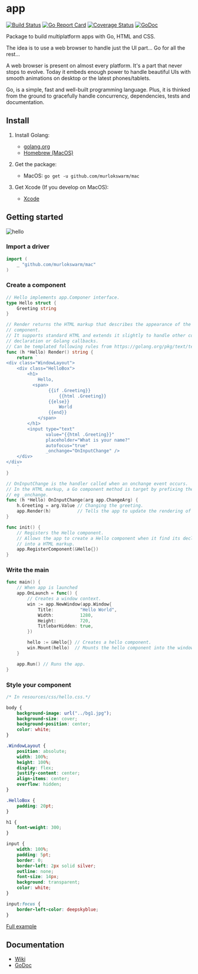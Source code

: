 # app
[![Build Status](https://travis-ci.org/murlokswarm/app.svg?branch=master)](https://travis-ci.org/murlokswarm/app)
[![Go Report Card](https://goreportcard.com/badge/github.com/murlokswarm/app)](https://goreportcard.com/report/github.com/murlokswarm/app)
[![Coverage Status](https://coveralls.io/repos/github/murlokswarm/app/badge.svg?branch=master)](https://coveralls.io/github/murlokswarm/app?branch=master)
[![GoDoc](https://godoc.org/github.com/murlokswarm/app?status.svg)](https://godoc.org/github.com/murlokswarm/app)

Package to build multiplatform apps with Go, HTML and CSS.

The idea is to use a web browser to handle just the UI part... 
Go for all the rest...

A web browser is present on almost every platform. 
It's a part that never stops to evolve. 
Today it embeds enough power to handle beautiful UIs with smooth animations on desktop or the latest phones/tablets.

Go, is a simple, fast and well-built programming language. 
Plus, it is thinked from the ground to gracefully handle concurrency, dependencies, tests and documentation.

## Install
1. Install Golang:
    - [golang.org](https://golang.org/doc/install)
    - [Homebrew (MacOS)](http://www.golangbootcamp.com/book/get_setup)

2. Get the package:
    - MacOS: ```go get -u github.com/murlokswarm/mac```

3.  Get Xcode  (If you develop on MacOS): 
    - [Xcode](https://itunes.apple.com/us/app/xcode/id497799835?mt=12)

## Getting started
![hello](https://github.com/murlokswarm/examples/blob/master/mac/hello/capture-1.png)

### Import a driver
```Go
import (
	_ "github.com/murlokswarm/mac"
)
```

### Create a component
```Go
// Hello implements app.Componer interface.
type Hello struct {
	Greeting string
}

// Render returns the HTML markup that describes the appearance of the
// component.
// It supports standard HTML and extends it slightly to handle other component
// declaration or Golang callbacks.
// Can be templated following rules from https://golang.org/pkg/text/template.
func (h *Hello) Render() string {
	return `
<div class="WindowLayout">    
    <div class="HelloBox">
        <h1>
            Hello,
          <span>
                {{if .Greeting}}
                    {{html .Greeting}}
                {{else}}
                    World
                {{end}}
            </span>
        </h1>
        <input type="text"
               value="{{html .Greeting}}"
               placeholder="What is your name?"
               autofocus="true"
               _onchange="OnInputChange" />
    </div>
</div>
    `
}

// OnInputChange is the handler called when an onchange event occurs.
// In the HTML markup, a Go component method is target by prefixing the event with "_".
// eg _onchange.
func (h *Hello) OnInputChange(arg app.ChangeArg) {
	h.Greeting = arg.Value // Changing the greeting.
	app.Render(h)          // Tells the app to update the rendering of the component.
}

func init() {
	// Registers the Hello component.
	// Allows the app to create a Hello component when it find its declaration
	// into a HTML markup.
	app.RegisterComponent(&Hello{})
}
```

### Write the main
```go
func main() {
    // When app is launched
	app.OnLaunch = func() {
		// Creates a window context.
		win := app.NewWindow(app.Window{
			Title:          "Hello World",
			Width:          1280,
			Height:         720,
			TitlebarHidden: true,
		})

		hello := &Hello{} // Creates a hello component.
		win.Mount(hello)  // Mounts the hello component into the window context.
	}

	app.Run() // Runs the app.
}

```

### Style your component
```css
/* In resources/css/hello.css.*/

body {
    background-image: url("../bg1.jpg");
    background-size: cover;
    background-position: center;
    color: white;
}

.WindowLayout {
    position: absolute;
    width: 100%;
    height: 100%;
    display: flex;
    justify-content: center;
    align-items: center;
    overflow: hidden;
}

.HelloBox {
    padding: 20pt;
}

h1 {
    font-weight: 300;
}

input {
    width: 100%;
    padding: 5pt;
    border: 0;
    border-left: 2px solid silver;
    outline: none;
    font-size: 14px;
    background: transparent;
    color: white;
}

input:focus {
    border-left-color: deepskyblue;
}
```

[Full example](https://github.com/murlokswarm/examples/tree/master/mac/hello)

## Documentation
- [Wiki](https://github.com/murlokswarm/app/wiki)
- [GoDoc](https://godoc.org/github.com/murlokswarm/app)
